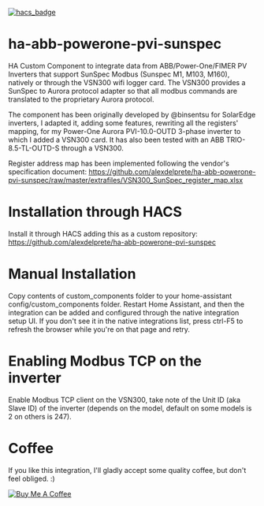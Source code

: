 [![hacs_badge](https://img.shields.io/badge/HACS-Custom-orange.svg?style=for-the-badge)](https://github.com/alexdelprete/ha-abb-powerone-pvi-sunspec)

# ha-abb-powerone-pvi-sunspec
HA Custom Component to integrate data from ABB/Power-One/FIMER PV Inverters that support SunSpec Modbus (Sunspec M1, M103, M160), natively or through the VSN300 wifi logger card. The VSN300 provides a SunSpec to Aurora protocol adapter so that all modbus commands are translated to the proprietary Aurora protocol.

The component has been originally developed by @binsentsu for SolarEdge inverters, I adapted it, adding some features, rewriting all the registers' mapping, for my Power-One Aurora PVI-10.0-OUTD 3-phase inverter to which I added a VSN300 card. It has also been tested with an ABB TRIO-8.5-TL-OUTD-S through a VSN300.

Register address map has been implemented following the vendor's specification document: https://github.com/alexdelprete/ha-abb-powerone-pvi-sunspec/raw/master/extrafiles/VSN300_SunSpec_register_map.xlsx

# Installation through HACS
Install it through HACS adding this as a custom repository: https://github.com/alexdelprete/ha-abb-powerone-pvi-sunspec

# Manual Installation
Copy contents of custom_components folder to your home-assistant config/custom_components folder. Restart Home Assistant, and then the integration can be added and configured through the native integration setup UI. If you don't see it in the native integrations list, press ctrl-F5 to refresh the browser while you're on that page and retry.

# Enabling Modbus TCP on the inverter
Enable Modbus TCP client on the VSN300, take note of the Unit ID (aka Slave ID) of the inverter (depends on the model, default on some models is 2 on others is 247).

# Coffee
If you like this integration, I'll gladly accept some quality coffee, but don't feel obliged. :)

<a href="https://www.buymeacoffee.com/alexdelprete" target="_blank"><img src="https://www.buymeacoffee.com/assets/img/custom_images/black_img.png" alt="Buy Me A Coffee" style="height: auto !important;width: auto !important;" ></a><br>
